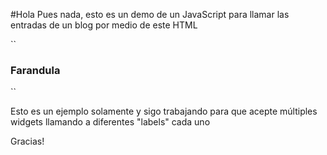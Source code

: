 #Hola
Pues nada, esto es un demo de un JavaScript para llamar las entradas de un blog por medio de este HTML


``
<h3>Farandula</h3>
<div id="widget-feeds-farandula" class="widget-feeds"></div>
<script src='https://cdn.jsdelivr.net/npm/ifeeds@1/dist/js/feeds.min.js'></script>
<script>Feeds.initPlugin({ container: '#widget-feeds-farandula', max: 6, direction: 'row', background: 'none', title: 'var(--color-text)', category: 'var(--inverse)', categorybg: 'var(--primary)', border: 'var(--primary)', url: 'https://www.tvimperia.com/', label: 'farandula' })</script>

``

Esto es un ejemplo solamente y sigo trabajando para que acepte múltiples widgets llamando a diferentes "labels" cada uno

Gracias!
